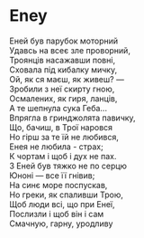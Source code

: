 ﻿# Eney <br />
Еней був парубок моторний <br />
Удавсь на всеє зле проворний, <br />
Троянців насажавши повні, <br />
Сховала під кибалку мичку, <br />
Ой, як ся маєш, як живеш? — <br />
Зробили з неї скирту гною,    <br />
Осмалених, як гиря, ланців, <br />
А те шепнула сука Геба... <br />
Впрягла в гринджолята павичку, <br />
Що, бачиш, в Трої наровся <br />
Но гірш за те їй не любився, <br />
Енея не любила - страх; <br />
К чортам і щоб і дух не пах. <br />
3 Еней був тяжко не по серцю <br />
Юноні — все її гнівив; <br />
На синє море поспускав, <br />
Но греки, як спаливши Трою, <br />
Щоб люди всі, що при Енеї, <br />
Послизли і щоб він і сам <br />
Смачную, гарну, уродливу <br />